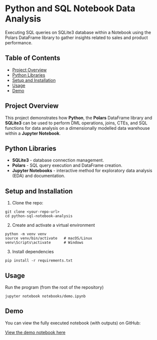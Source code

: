 # Python and SQL Notebook Data Analysis

 Executing SQL queries on SQLite3 database within a Notebook using the Polars DataFrame library to gather insights related to sales and product performance.

## Table of Contents
- [Project Overview](#project-overview)
- [Python Libraries](#python-libraries)
- [Setup and Installation](#setup-and-installation)
- [Usage](#usage)
- [Demo](#demo)

## Project Overview
This project demonstrates how **Python**, the **Polars** DataFrame library and **SQLite3** can be used to perform DML operations, joins, CTEs, and SQL functions for data analysis on a dimensionally modelled data warehouse within a **Jupyter Notebook**.



## Python Libraries
- **SQLite3** - database connection management.
- **Polars** - SQL query execution and DataFrame creation.
- **Jupyter Notebooks** - interactive method for exploratory data analysis (EDA) and documentation.


## Setup and Installation
1. Clone the repo:
```
git clone <your-repo-url>
cd python-sql-notebook-analysis
```
2. Create and activate a virtual environment
```
python -m venv venv
source venv/bin/activate   # macOS/Linux
venv\Scripts\activate      # Windows
```
3. Install dependencies
```
pip install -r requirements.txt
```
## Usage
Run the program (from the root of the repository)
```
jupyter notebook notebooks/demo.ipynb
```
## Demo
You can view the fully executed notebook (with outputs) on GitHub:

[View the demo notebook here](notebooks/demo.ipynb)





